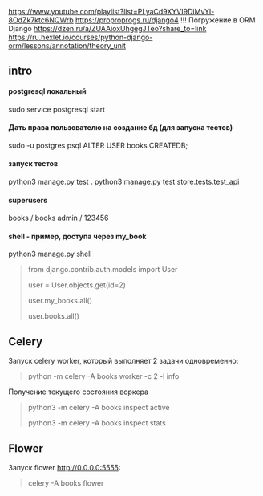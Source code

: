 
https://www.youtube.com/playlist?list=PLyaCd9XYVI9DiMvYl-8OdZk7ktc6NQWrb
https://proproprogs.ru/django4 !!! Погружение в ORM Django
https://dzen.ru/a/ZUAAioxUhgegJTeo?share_to=link
https://ru.hexlet.io/courses/python-django-orm/lessons/annotation/theory_unit

## intro

#### postgresql локальный
sudo service postgresql start

#### Дать права пользователю на создание бд (для запуска тестов)
sudo -u postgres psql
ALTER USER books CREATEDB;

#### запуск тестов
python3 manage.py test .
python3 manage.py test store.tests.test_api

#### superusers
books / books
admin / 123456

#### shell - пример, доступа через my_book
python3 manage.py shell
> from django.contrib.auth.models import User
> 
> user = User.objects.get(id=2)
>
> user.my_books.all()
> 
> user.books.all()

## Celery

Запуск celery worker, который выполняет 2 задачи одновременно: 
>  python -m celery -A books worker -c 2 -l info

Получение текущего состояния воркера
> python3 -m celery -A books inspect active
>
> python3 -m celery -A books inspect stats

## Flower
Запуск flower http://0.0.0.0:5555:
> celery -A books flower 


